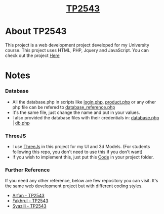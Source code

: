 <h1 align="center"><a href="http://lrgs.ftsm.ukm.my/users/a173586/" target="_blank">TP2543</a></h1>

# About TP2543
This project is a web development project developed for my University course. This project uses HTML, PHP, Jquery and JavaScript. You can check out the project [Here](http://lrgs.ftsm.ukm.my/users/a173586/)

# Notes
### Database
- All the database.php in scripts like [login.php](mypt4/login.php#L2), [product.php](mypt4/products_crud.php#L2) or any other php file can be refered to [database_reference.php](mypt4/database_reference.php)
- It's the same file, just change the name and put in your values.
- I also provided the database files with their credentials in: [database.php](mypt4/database.php) | [db.php](week6lab/db.php)

### ThreeJS
- I use [ThreeJs](https://threejs.org/) in this project for my UI and 3d Models. (For students following this repo, you don't need to use this if you don't want)
- If you wish to implement this, just put this [Code](three.min.js) in your project folder.

### Further Reference
If you need any other reference, below are few repository you can visit. It's the same web development project but with different coding styles.
- [Arfan - TP2543](https://github.com/muhdarfan/TP2543-WebProgrammingTask)
- [Fakhrul - TP2543](https://github.com/NurfaNuva/tp2543)
- [Syazili - TP2543](https://github.com/syazilijuhari/tp2543)
